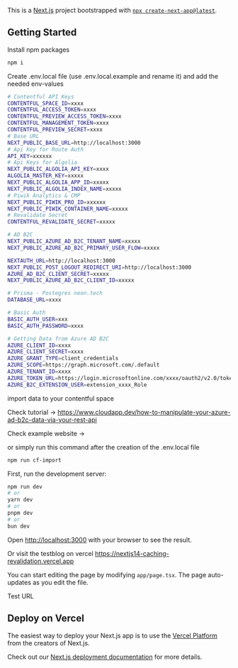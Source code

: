 This is a [Next.js](https://nextjs.org/) project bootstrapped with [`npx create-next-app@latest`](https://github.com/vercel/next.js/tree/canary/packages/create-next-app).

## Getting Started

Install npm packages

```bash
npm i
```

Create .env.local file (use .env.local.example and rename it) and add the needed env-values

```bash
# Contentful API Keys
CONTENTFUL_SPACE_ID=xxxx
CONTENTFUL_ACCESS_TOKEN=xxxx
CONTENTFUL_PREVIEW_ACCESS_TOKEN=xxxx
CONTENTFUL_MANAGEMENT_TOKEN=xxxx
CONTENTFUL_PREVIEW_SECRET=xxxx
# Base URL
NEXT_PUBLIC_BASE_URL=http://localhost:3000
# Api Key for Route Auth
API_KEY=xxxxxx
# Api Keys for Algolia
NEXT_PUBLIC_ALGOLIA_API_KEY=xxxx
ALGOLIA_MASTER_KEY=xxxxx
NEXT_PUBLIC_ALGOLIA_APP_ID=xxxxx
NEXT_PUBLIC_ALGOLIA_INDEX_NAME=xxxxx
# Piwik Analytics & CMP
NEXT_PUBLIC_PIWIK_PRO_ID=xxxxxx
NEXT_PUBLIC_PIWIK_CONTAINER_NAME=xxxxx
# Revalidate Secret
CONTENTFUL_REVALIDATE_SECRET=xxxxx

# AD B2C
NEXT_PUBLIC_AZURE_AD_B2C_TENANT_NAME=xxxxx
NEXT_PUBLIC_AZURE_AD_B2C_PRIMARY_USER_FLOW=xxxxx

NEXTAUTH_URL=http://localhost:3000
NEXT_PUBLIC_POST_LOGOUT_REDIRECT_URI=http://localhost:3000
AZURE_AD_B2C_CLIENT_SECRET=xxxxx
NEXT_PUBLIC_AZURE_AD_B2C_CLIENT_ID=xxxxx

# Prisma - Postegres neon.tech
DATABASE_URL=xxxx

# Basic Auth
BASIC_AUTH_USER=xxx
BASIC_AUTH_PASSWORD=xxxx

# Getting Data from Azure AD B2C
AZURE_CLIENT_ID=xxxx
AZURE_CLIENT_SECRET=xxxx
AZURE_GRANT_TYPE=client_credentials
AZURE_SCOPE=https://graph.microsoft.com/.default
AZURE_TENANT_ID=xxxx
AZURE_TOKEN_URL=https://login.microsoftonline.com/xxxx/oauth2/v2.0/token
AZURE_B2C_EXTENSION_USER=extension_xxxx_Role
```

import data to your contentful space

Check tutorial -> https://www.cloudapp.dev/how-to-manipulate-your-azure-ad-b2c-data-via-your-rest-api

Check example website ->

or simply run this command after the creation of the .env.local file

```bash
npm run cf-import
```

First, run the development server:

```bash
npm run dev
# or
yarn dev
# or
pnpm dev
# or
bun dev
```

Open [http://localhost:3000](http://localhost:3000) with your browser to see the result.

Or visit the testblog on vercel https://nextjs14-caching-revalidation.vercel.app

You can start editing the page by modifying `app/page.tsx`. The page auto-updates as you edit the file.

Test URL

## Deploy on Vercel

The easiest way to deploy your Next.js app is to use the [Vercel Platform](https://vercel.com/new?utm_medium=default-template&filter=next.js&utm_source=create-next-app&utm_campaign=create-next-app-readme) from the creators of Next.js.

Check out our [Next.js deployment documentation](https://nextjs.org/docs/deployment) for more details.
